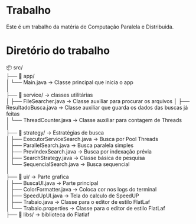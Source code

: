 # Trabalho

Este é um trabalho da matéria de Computação Paralela e Distribuida.

# Diretório do trabalho

📦 src/  
 ├── 📁 app/  
 │ └── Main.java → Classe principal que inicia o app  
 │  
 ├── 📁 service/ → classes utilitárias   
 │ ├── FileSearcher.java → Classe auxiliar para procurar os arquivos
 │ ├── ResultadoBusca.java → Classe auxiliar que guarda os dados das buscas já feitas  
 │ └── ThreadCounter.java → Classe auxiliar para contagem de Threads  
 │  
 ├── 📁 strategy/ → Estratégias de busca  
 │ ├── ExecutorServiceSearch.java → Busca por Pool Threads  
 │ ├── ParallelSearch.java → Busca paralela simples  
 │ ├── PrevIndexSearch.java → Busca por indexação prévia  
 │ ├── SearchStrategy.java → Classe básica de pesquisa  
 │ └── SequencialSearch.java → Busca sequencial  
 │  
 ├── 📁 ui/ → Parte grafica  
 │ ├── BuscaUI.java → Parte principal  
 │ ├── ColorFormatter.java → Coloca cor nos logs do terminal  
 │ ├── SpeedUpUI.java → Tela do calculo de SpeedUP  
 │ ├── Trabaio.java → Classe para o editor de estilo FlatLaf  
 │ └── Trabaio.properties → Classe para o editor de estilo FlatLaf  
 ├── 📁 libs/ → biblioteca do Flatlaf  
